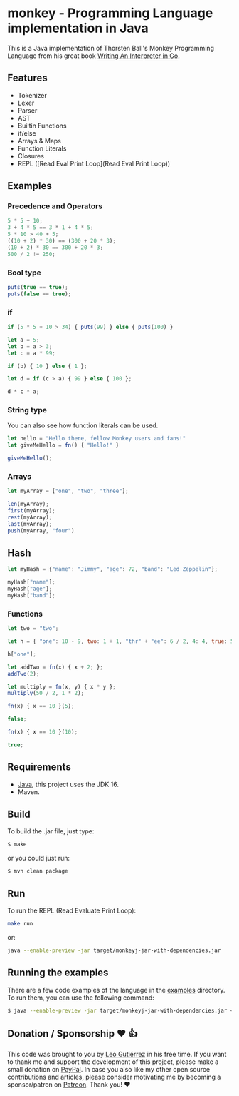 # monkey - Programming Language implementation in Java

This is a Java implementation of Thorsten Ball's Monkey Programming Language from his great book 
[Writing An Interpreter in Go](https://interpreterbook.com/).

## Features

* Tokenizer
* Lexer
* Parser
* AST
* Builtin Functions
* if/else
* Arrays & Maps
* Function Literals
* Closures
* REPL ([Read Eval Print Loop](Read Eval Print Loop))

## Examples

### Precedence and Operators

```js
5 * 5 + 10;
3 + 4 * 5 == 3 * 1 + 4 * 5;
5 * 10 > 40 + 5;
((10 + 2) * 30) == (300 + 20 * 3);
(10 + 2) * 30 == 300 + 20 * 3;
500 / 2 != 250;
```

### Bool type

```js
puts(true == true);
puts(false == true);
```

### if
```js
if (5 * 5 + 10 > 34) { puts(99) } else { puts(100) }
```

```js
let a = 5;
let b = a > 3;
let c = a * 99;

if (b) { 10 } else { 1 };

let d = if (c > a) { 99 } else { 100 };

d * c * a;
```

### String type
You can also see how function literals can be used.
```js
let hello = "Hello there, fellow Monkey users and fans!"
let giveMeHello = fn() { "Hello!" }

giveMeHello();
```

### Arrays

```js
let myArray = ["one", "two", "three"];

len(myArray);
first(myArray);
rest(myArray);
last(myArray);
push(myArray, "four")
```

## Hash

```js
let myHash = {"name": "Jimmy", "age": 72, "band": "Led Zeppelin"};

myHash["name"];
myHash["age"];
myHash["band"];
```

### Functions

```js
let two = "two";

let h = { "one": 10 - 9, two: 1 + 1, "thr" + "ee": 6 / 2, 4: 4, true: 5, false: 6};

h["one"];
```

```js
let addTwo = fn(x) { x + 2; };
addTwo(2);

let multiply = fn(x, y) { x * y };
multiply(50 / 2, 1 * 2);

fn(x) { x == 10 }(5);

false;

fn(x) { x == 10 }(10);

true;

```

## Requirements

- [Java](https://openjdk.java.net/projects/jdk/16/), this project uses the JDK 16.
- Maven.

## Build

To build the .jar file, just type:
```bash
$ make
```
or you could just run:
```bash
$ mvn clean package
```

## Run

To run the REPL (Read Evaluate Print Loop):

```bash
make run
```

or:
```bash
java --enable-preview -jar target/monkeyj-jar-with-dependencies.jar
```

## Running the examples

There are a few code examples of the language in the [examples](./tree/main/examples) directory. To run them, you
can use the following command:

```bash
$ java --enable-preview -jar target/monkeyj-jar-with-dependencies.jar < examples/strings/concat1.mnk
```

## Donation / Sponsorship ❤️ 👍

This code was brought to you by [Leo Gutiérrez](https://github.com/leogtzr) in his free time. If you want to thank me and support the development of this project, please make a small donation on [PayPal](https://www.paypal.me/leogtzr). In case you also like my other open source contributions and articles, please consider motivating me by becoming a sponsor/patron on [Patreon](https://www.patreon.com/leogtzr). Thank you! ❤️

